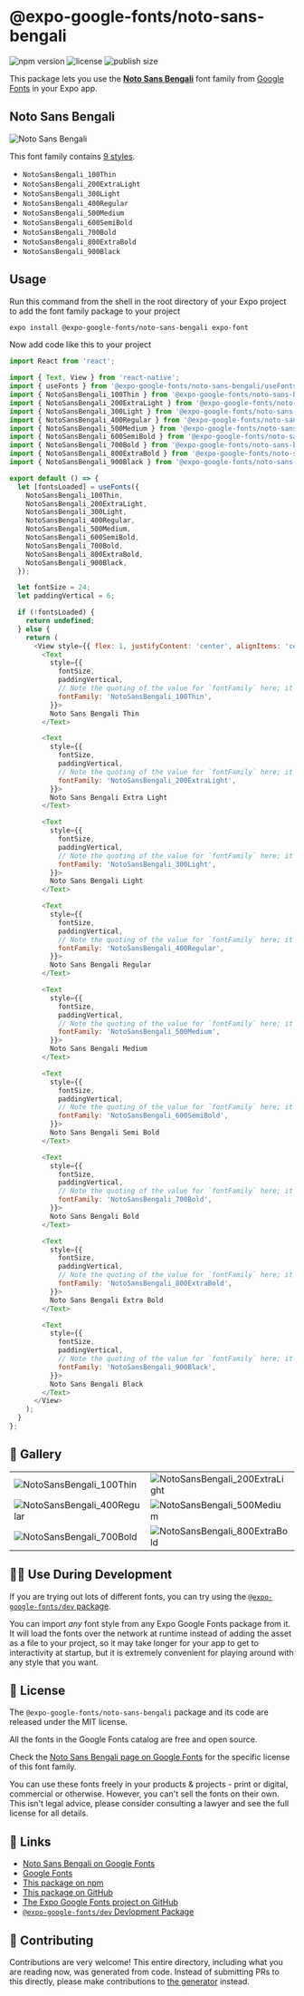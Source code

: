 # @expo-google-fonts/noto-sans-bengali

![npm version](https://flat.badgen.net/npm/v/@expo-google-fonts/noto-sans-bengali)
![license](https://flat.badgen.net/github/license/expo/google-fonts)
![publish size](https://flat.badgen.net/packagephobia/install/@expo-google-fonts/noto-sans-bengali)

This package lets you use the [**Noto Sans Bengali**](https://fonts.google.com/specimen/Noto+Sans+Bengali) font family from [Google Fonts](https://fonts.google.com/) in your Expo app.

## Noto Sans Bengali

![Noto Sans Bengali](./font-family.png)

This font family contains [9 styles](#-gallery).

- `NotoSansBengali_100Thin`
- `NotoSansBengali_200ExtraLight`
- `NotoSansBengali_300Light`
- `NotoSansBengali_400Regular`
- `NotoSansBengali_500Medium`
- `NotoSansBengali_600SemiBold`
- `NotoSansBengali_700Bold`
- `NotoSansBengali_800ExtraBold`
- `NotoSansBengali_900Black`

## Usage

Run this command from the shell in the root directory of your Expo project to add the font family package to your project
```sh
expo install @expo-google-fonts/noto-sans-bengali expo-font
```

Now add code like this to your project
```js
import React from 'react';

import { Text, View } from 'react-native';
import { useFonts } from '@expo-google-fonts/noto-sans-bengali/useFonts';
import { NotoSansBengali_100Thin } from '@expo-google-fonts/noto-sans-bengali/100Thin';
import { NotoSansBengali_200ExtraLight } from '@expo-google-fonts/noto-sans-bengali/200ExtraLight';
import { NotoSansBengali_300Light } from '@expo-google-fonts/noto-sans-bengali/300Light';
import { NotoSansBengali_400Regular } from '@expo-google-fonts/noto-sans-bengali/400Regular';
import { NotoSansBengali_500Medium } from '@expo-google-fonts/noto-sans-bengali/500Medium';
import { NotoSansBengali_600SemiBold } from '@expo-google-fonts/noto-sans-bengali/600SemiBold';
import { NotoSansBengali_700Bold } from '@expo-google-fonts/noto-sans-bengali/700Bold';
import { NotoSansBengali_800ExtraBold } from '@expo-google-fonts/noto-sans-bengali/800ExtraBold';
import { NotoSansBengali_900Black } from '@expo-google-fonts/noto-sans-bengali/900Black';

export default () => {
  let [fontsLoaded] = useFonts({
    NotoSansBengali_100Thin,
    NotoSansBengali_200ExtraLight,
    NotoSansBengali_300Light,
    NotoSansBengali_400Regular,
    NotoSansBengali_500Medium,
    NotoSansBengali_600SemiBold,
    NotoSansBengali_700Bold,
    NotoSansBengali_800ExtraBold,
    NotoSansBengali_900Black,
  });

  let fontSize = 24;
  let paddingVertical = 6;

  if (!fontsLoaded) {
    return undefined;
  } else {
    return (
      <View style={{ flex: 1, justifyContent: 'center', alignItems: 'center' }}>
        <Text
          style={{
            fontSize,
            paddingVertical,
            // Note the quoting of the value for `fontFamily` here; it expects a string!
            fontFamily: 'NotoSansBengali_100Thin',
          }}>
          Noto Sans Bengali Thin
        </Text>

        <Text
          style={{
            fontSize,
            paddingVertical,
            // Note the quoting of the value for `fontFamily` here; it expects a string!
            fontFamily: 'NotoSansBengali_200ExtraLight',
          }}>
          Noto Sans Bengali Extra Light
        </Text>

        <Text
          style={{
            fontSize,
            paddingVertical,
            // Note the quoting of the value for `fontFamily` here; it expects a string!
            fontFamily: 'NotoSansBengali_300Light',
          }}>
          Noto Sans Bengali Light
        </Text>

        <Text
          style={{
            fontSize,
            paddingVertical,
            // Note the quoting of the value for `fontFamily` here; it expects a string!
            fontFamily: 'NotoSansBengali_400Regular',
          }}>
          Noto Sans Bengali Regular
        </Text>

        <Text
          style={{
            fontSize,
            paddingVertical,
            // Note the quoting of the value for `fontFamily` here; it expects a string!
            fontFamily: 'NotoSansBengali_500Medium',
          }}>
          Noto Sans Bengali Medium
        </Text>

        <Text
          style={{
            fontSize,
            paddingVertical,
            // Note the quoting of the value for `fontFamily` here; it expects a string!
            fontFamily: 'NotoSansBengali_600SemiBold',
          }}>
          Noto Sans Bengali Semi Bold
        </Text>

        <Text
          style={{
            fontSize,
            paddingVertical,
            // Note the quoting of the value for `fontFamily` here; it expects a string!
            fontFamily: 'NotoSansBengali_700Bold',
          }}>
          Noto Sans Bengali Bold
        </Text>

        <Text
          style={{
            fontSize,
            paddingVertical,
            // Note the quoting of the value for `fontFamily` here; it expects a string!
            fontFamily: 'NotoSansBengali_800ExtraBold',
          }}>
          Noto Sans Bengali Extra Bold
        </Text>

        <Text
          style={{
            fontSize,
            paddingVertical,
            // Note the quoting of the value for `fontFamily` here; it expects a string!
            fontFamily: 'NotoSansBengali_900Black',
          }}>
          Noto Sans Bengali Black
        </Text>
      </View>
    );
  }
};

```

## 🔡 Gallery


||||
|-|-|-|
|![NotoSansBengali_100Thin](.//100Thin/NotoSansBengali_100Thin.ttf.png)|![NotoSansBengali_200ExtraLight](.//200ExtraLight/NotoSansBengali_200ExtraLight.ttf.png)|![NotoSansBengali_300Light](.//300Light/NotoSansBengali_300Light.ttf.png)||
|![NotoSansBengali_400Regular](.//400Regular/NotoSansBengali_400Regular.ttf.png)|![NotoSansBengali_500Medium](.//500Medium/NotoSansBengali_500Medium.ttf.png)|![NotoSansBengali_600SemiBold](.//600SemiBold/NotoSansBengali_600SemiBold.ttf.png)||
|![NotoSansBengali_700Bold](.//700Bold/NotoSansBengali_700Bold.ttf.png)|![NotoSansBengali_800ExtraBold](.//800ExtraBold/NotoSansBengali_800ExtraBold.ttf.png)|![NotoSansBengali_900Black](.//900Black/NotoSansBengali_900Black.ttf.png)||


## 👩‍💻 Use During Development

If you are trying out lots of different fonts, you can try using the [`@expo-google-fonts/dev` package](https://github.com/expo/google-fonts/tree/master/font-packages/dev#readme).

You can import *any* font style from any Expo Google Fonts package from it. It will load the fonts
over the network at runtime instead of adding the asset as a file to your project, so it may take longer
for your app to get to interactivity at startup, but it is extremely convenient
for playing around with any style that you want.

## 📖 License

The `@expo-google-fonts/noto-sans-bengali` package and its code are released under the MIT license.

All the fonts in the Google Fonts catalog are free and open source.

Check the [Noto Sans Bengali page on Google Fonts](https://fonts.google.com/specimen/Noto+Sans+Bengali) for the specific license of this font family.

You can use these fonts freely in your products & projects - print or digital, commercial or otherwise. However, you can't sell the fonts on their own. This isn't legal advice, please consider consulting a lawyer and see the full license for all details.

## 🔗 Links

- [Noto Sans Bengali on Google Fonts](https://fonts.google.com/specimen/Noto+Sans+Bengali)
- [Google Fonts](https://fonts.google.com/)
- [This package on npm](https://www.npmjs.com/package/@expo-google-fonts/noto-sans-bengali)
- [This package on GitHub](https://github.com/expo/google-fonts/tree/master/font-packages/noto-sans-bengali)
- [The Expo Google Fonts project on GitHub](https://github.com/expo/google-fonts)
- [`@expo-google-fonts/dev` Devlopment Package](https://github.com/expo/google-fonts/tree/master/font-packages/dev)

## 🤝 Contributing

Contributions are very welcome! This entire directory, including what you are reading now, was generated from code. Instead of submitting PRs to this directly, please make contributions to [the generator](https://github.com/expo/google-fonts/tree/master/packages/generator) instead.
